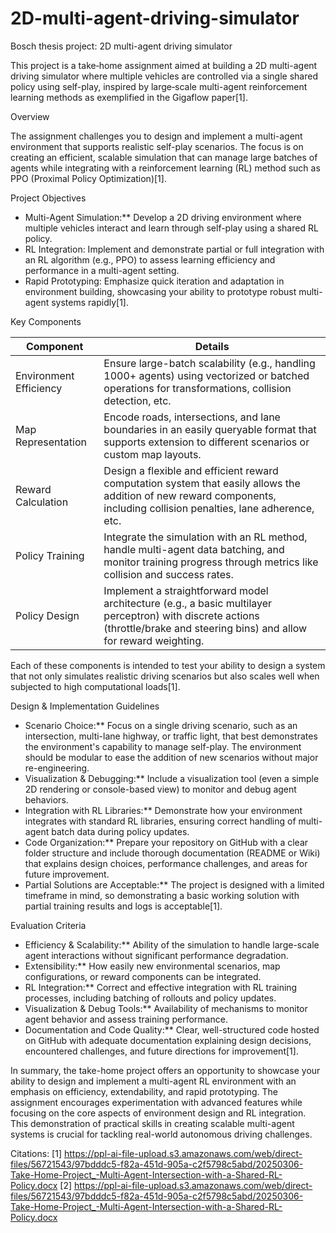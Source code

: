 # 2D-multi-agent-driving-simulator
Bosch thesis project: 2D multi-agent driving simulator

This project is a take‐home assignment aimed at building a 2D multi-agent driving simulator where multiple vehicles are controlled via a single shared policy using self-play, inspired by large‐scale multi-agent reinforcement learning methods as exemplified in the Gigaflow paper[1]. 

Overview

The assignment challenges you to design and implement a multi-agent environment that supports realistic self-play scenarios. The focus is on creating an efficient, scalable simulation that can manage large batches of agents while integrating with a reinforcement learning (RL) method such as PPO (Proximal Policy Optimization)[1].

Project Objectives

- Multi-Agent Simulation:** Develop a 2D driving environment where multiple vehicles interact and learn through self-play using a shared RL policy.
- RL Integration: Implement and demonstrate partial or full integration with an RL algorithm (e.g., PPO) to assess learning efficiency and performance in a multi-agent setting.
- Rapid Prototyping: Emphasize quick iteration and adaptation in environment building, showcasing your ability to prototype robust multi-agent systems rapidly[1].

Key Components

| Component                 | Details                                                                                                                                                                 |
|---------------------------|-------------------------------------------------------------------------------------------------------------------------------------------------------------------------|
| Environment Efficiency  | Ensure large-batch scalability (e.g., handling 1000+ agents) using vectorized or batched operations for transformations, collision detection, etc.                    |
| Map Representation      | Encode roads, intersections, and lane boundaries in an easily queryable format that supports extension to different scenarios or custom map layouts.                     |
| Reward Calculation      | Design a flexible and efficient reward computation system that easily allows the addition of new reward components, including collision penalties, lane adherence, etc. |
| Policy Training         | Integrate the simulation with an RL method, handle multi-agent data batching, and monitor training progress through metrics like collision and success rates.            |
| Policy Design           | Implement a straightforward model architecture (e.g., a basic multilayer perceptron) with discrete actions (throttle/brake and steering bins) and allow for reward weighting. |

Each of these components is intended to test your ability to design a system that not only simulates realistic driving scenarios but also scales well when subjected to high computational loads[1].

Design & Implementation Guidelines

- Scenario Choice:** Focus on a single driving scenario, such as an intersection, multi-lane highway, or traffic light, that best demonstrates the environment's capability to manage self-play. The environment should be modular to ease the addition of new scenarios without major re-engineering.
- Visualization & Debugging:** Include a visualization tool (even a simple 2D rendering or console-based view) to monitor and debug agent behaviors.
- Integration with RL Libraries:** Demonstrate how your environment integrates with standard RL libraries, ensuring correct handling of multi-agent batch data during policy updates.
- Code Organization:** Prepare your repository on GitHub with a clear folder structure and include thorough documentation (README or Wiki) that explains design choices, performance challenges, and areas for future improvement.
- Partial Solutions are Acceptable:** The project is designed with a limited timeframe in mind, so demonstrating a basic working solution with partial training results and logs is acceptable[1].

Evaluation Criteria

- Efficiency & Scalability:** Ability of the simulation to handle large-scale agent interactions without significant performance degradation.
- Extensibility:** How easily new environmental scenarios, map configurations, or reward components can be integrated.
- RL Integration:** Correct and effective integration with RL training processes, including batching of rollouts and policy updates.
- Visualization & Debug Tools:** Availability of mechanisms to monitor agent behavior and assess training performance.
- Documentation and Code Quality:** Clear, well-structured code hosted on GitHub with adequate documentation explaining design decisions, encountered challenges, and future directions for improvement[1].

In summary, the take-home project offers an opportunity to showcase your ability to design and implement a multi-agent RL environment with an emphasis on efficiency, extendability, and rapid prototyping. The assignment encourages experimentation with advanced features while focusing on the core aspects of environment design and RL integration. This demonstration of practical skills in creating scalable multi-agent systems is crucial for tackling real-world autonomous driving challenges.

Citations:
[1] https://ppl-ai-file-upload.s3.amazonaws.com/web/direct-files/56721543/97bdddc5-f82a-451d-905a-c2f5798c5abd/20250306-Take-Home-Project_-Multi-Agent-Intersection-with-a-Shared-RL-Policy.docx
[2] https://ppl-ai-file-upload.s3.amazonaws.com/web/direct-files/56721543/97bdddc5-f82a-451d-905a-c2f5798c5abd/20250306-Take-Home-Project_-Multi-Agent-Intersection-with-a-Shared-RL-Policy.docx
